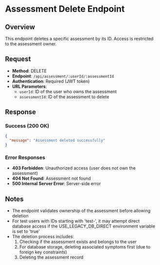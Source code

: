 # Assessment Delete Endpoint

## Overview
This endpoint deletes a specific assessment by its ID. Access is restricted to the assessment owner.

## Request
- **Method**: DELETE
- **Endpoint**: `/api/assessment/:userId/:assessmentId`
- **Authentication**: Required (JWT token)
- **URL Parameters**:
  - `userId`: ID of the user who owns the assessment
  - `assessmentId`: ID of the assessment to delete

## Response

### Success (200 OK)
```json
{
  "message": "Assessment deleted successfully"
}
```

### Error Responses
- **403 Forbidden**: Unauthorized access (user does not own the assessment)
- **404 Not Found**: Assessment not found
- **500 Internal Server Error**: Server-side error

## Notes
- The endpoint validates ownership of the assessment before allowing deletion
- For test users with IDs starting with 'test-', it may attempt direct database access if the USE_LEGACY_DB_DIRECT environment variable is set to 'true'
- The deletion process includes:
  1. Checking if the assessment exists and belongs to the user
  2. For database storage, deleting associated symptoms first (due to foreign key constraints)
  3. Deleting the assessment record 